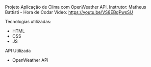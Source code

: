 Projeto Aplicação de Clima com OpenWeather API. Instrutor: Matheus Battisti - Hora de Codar Video: https://youtu.be/VS8EBgPwsSU

Tecnologias utilizadas: 

- HTML
- CSS
- JS

API Utilizada 

- OpenWeather API
